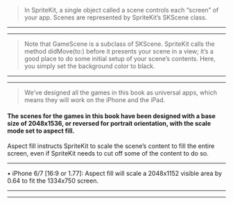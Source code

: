 > In SpriteKit, a single object called a scene controls each “screen” of your app. Scenes are represented by SpriteKit’s SKScene class.



<hr>


<hr>




> Note that GameScene is a subclass of SKScene. SpriteKit calls the method didMove(to:) before it presents your scene in a view; it’s a good place to do some initial setup of your scene’s contents. Here, you simply set the background color to black.


<hr>


<hr>


> We’ve designed all the games in this book as universal apps, which means they will work on the iPhone and the iPad.

#### The scenes for the games in this book have been designed with a base size of 2048x1536, or reversed for portrait orientation, with the scale mode set to aspect fill.


Aspect fill instructs SpriteKit to scale the scene’s content to fill the entire screen, even if SpriteKit needs to cut off some of the content to do so.




<hr>

• iPhone 6/7 [16:9 or 1.77]: Aspect fill will scale a 2048x1152 visible area by 0.64 to fit the 1334x750 screen.

<hr>


<hr>








